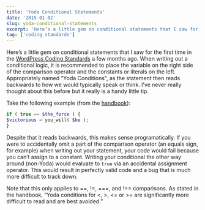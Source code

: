 ```yaml
---
title: 'Yoda Conditional Statements'
date: '2015-01-02'
slug: yoda-conditional-statements
excerpt: 'Here’s a little gem on conditional statements that I saw for the first time in the WordPress Coding Standards a few months ago. When writing out a conditional logic, it is recommended to place the variable on the right side of the comparison operator and the constants or literals on the left.'
tag: ['coding standards']
---
```


Here’s a little gem on conditional statements that I saw for the first time in the [WordPress Coding Standards](https://make.wordpress.org/core/handbook/coding-standards/php/#yoda-conditions "WordPress Coding Standards - Yoda Conditionals") a few months ago. When writing out a conditional logic, it is recommended to place the variable on the right side of the comparison operator and the constants or literals on the left. Appropriately named “Yoda Conditions”, as the statement then reads backwards to how we would typically speak or think. I’ve never really thought about this before but it really is a handy little tip.

Take the following example (from the [handbook](https://make.wordpress.org/core/handbook/coding-standards/php/#yoda-conditions "WordPress Coding Standards - Yoda Conditionals")):

```php
if ( true == $the_force ) {
$victorious = you_will( $be );
}
```

Despite that it reads backwards, this makes sense programatically. If you were to accidentally omit a part of the comparison operator (an equals sign, for example) when writing out your statement, your code would fail because you can’t assign to a constant. Writing your conditional the other way around (non-Yoda) would evaluate to `true` via an accidental assignment operator. This would result in perfectly valid code and a bug that is much more difficult to track down.

Note that this only applies to ==, !=, ===, and !== comparisons. As stated in the handbook, “Yoda conditions for &lt;, &gt;, &lt;= or &gt;= are significantly more difficult to read and are best avoided.”